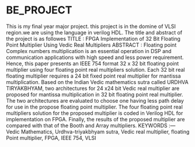 # BE_PROJECT
This is my final year major project. this project is in the domine of VLSI region.we are using the language in verilog HDL. The title and abstract of the project is as followes
TITLE : FPGA Implementation of 32 Bit Floating Point Multiplier Using Vedic Real Multipliers
ABSTRACT : 
Floating point Complex numbers multiplication is an essential operation in DSP and communication applications with high speed and less power requirement. Hence, this paper presents an IEEE 754 format 32 x 32 bit floating point multiplier using four floating point real multipliers solution. Each 32 bit real floating multiplier requires a 24 bit fixed point real multiplier for mantissa multiplication. Based on the Indian Vedic mathematics sutra called URDHVA TIRYAKBHYAM, two architectures for 24 x24 bit Vedic real multiplier are proposed for mantissa multiplication in 32 bit floating point real multiplier. The two architectures are evaluated to choose one having less path delay for use in the propose floating point multiplier. The four floating point real multipliers solution for the proposed multiplier is coded in Verilog HDL for implementation on FPGA. Finally, the results of the proposed multiplier are compared with that of the Booth and Array multipliers.
KEYWORDS :— Vedic Mathematics, Urdhva-triyakbhyam sutra,
Vedic real multiplier, floating Point multiplier, FPGA, IEEE 754, VLSI
